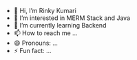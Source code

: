 - 👋 Hi, I’m Rinky Kumari
- 👀 I’m interested in MERM Stack and Java
- 🌱 I’m currently learning Backend
- 📫 How to reach me ...
- 😄 Pronouns: ...
- ⚡ Fun fact: ...

<!---
Ri8539/Ri8539 is a ✨ special ✨ repository because its `README.md` (this file) appears on your GitHub profile.
You can click the Preview link to take a look at your changes.
--->
